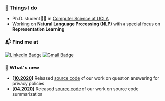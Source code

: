 ### :briefcase: Things I do

- Ph.D. student :man_student: in [Computer Science at UCLA](https://www.cs.ucla.edu/)
- Working on **Natural Language Processing (NLP)** with a special focus on **Representation Learning**

### :mailbox_with_mail: Find me at

[![Linkedin Badge](https://img.shields.io/badge/-LinkedIn-blue?style=flat-square&logo=Linkedin&logoColor=white&link=https://www.linkedin.com/in/ahmadwasi/)](https://www.linkedin.com/in/ahmadwasi/)
[![Gmail Badge](https://img.shields.io/badge/-Gmail-d14836?style=flat-square&logo=Gmail&logoColor=white&link=mailto:wasicse90@gmail.com)](mailto:wasicse90@gmail.com)

<!---
[![github stats](https://github-readme-stats.vercel.app/api?username=wasiahmad&show_icons=true&hide_border=False)](https://github.com/wasiahmad)
--->


### :loudspeaker: What's new

- **[[10.2020]()]** Released [source code](https://github.com/wasiahmad/PolicyQA) of our work on question answering for privacy policies
- **[[04.2020]()]** Released [source code](https://github.com/wasiahmad/NeuralCodeSum) of our work on source code summarization
